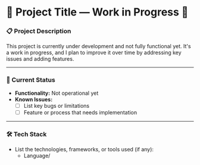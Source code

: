 # 🚧 Project Title — Work in Progress 🚧  

### 📋 Project Description  
This project is currently under development and not fully functional yet. It's a work in progress, and I plan to improve it over time by addressing key issues and adding features.  

---

### 🚀 Current Status  
- **Functionality:** Not operational yet  
- **Known Issues:**  
  - [ ] List key bugs or limitations  
  - [ ] Feature or process that needs implementation  

---

### 🛠️ Tech Stack  
- List the technologies, frameworks, or tools used (if any):  
  - Language/
